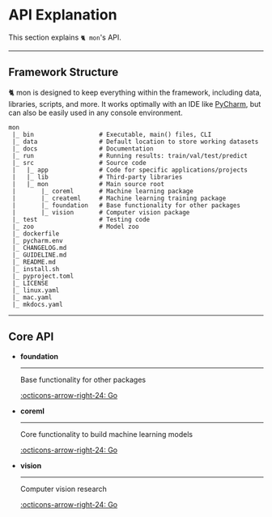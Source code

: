 # API Explanation

This section explains `🐈 mon`'s API.

---

## Framework Structure

🐈 mon is designed to keep everything within the framework, including data,
libraries, scripts, and more. It works optimally with an IDE like 
[PyCharm](https://www.jetbrains.com/), but can also be easily used in any 
console environment.

```text
mon
 |_ bin                  # Executable, main() files, CLI
 |_ data                 # Default location to store working datasets
 |_ docs                 # Documentation
 |_ run                  # Running results: train/val/test/predict
 |_ src                  # Source code 
 |   |_ app              # Code for specific applications/projects
 |   |_ lib              # Third-party libraries
 |   |_ mon              # Main source root 
 |       |_ coreml       # Machine learning package
 |       |_ createml     # Machine learning training package
 |       |_ foundation   # Base functionality for other packages
 |       |_ vision       # Computer vision package
 |_ test                 # Testing code
 |_ zoo                  # Model zoo
 |_ dockerfile       
 |_ pycharm.env  
 |_ CHANGELOG.md  
 |_ GUIDELINE.md  
 |_ README.md  
 |_ install.sh  
 |_ pyproject.toml  
 |_ LICENSE  
 |_ linux.yaml  
 |_ mac.yaml  
 |_ mkdocs.yaml  
```

---

## Core API

<div class="grid cards" markdown>

-   __foundation__

    ---

    Base functionality for other packages

    [:octicons-arrow-right-24: Go](explanation/foundation.md)

-   __coreml__

    ---

    Core functionality to build machine learning models

    [:octicons-arrow-right-24: Go](explanation/coreml.md)

-   __vision__

    ---

    Computer vision research

    [:octicons-arrow-right-24: Go](explanation/vision.md)

</div>
